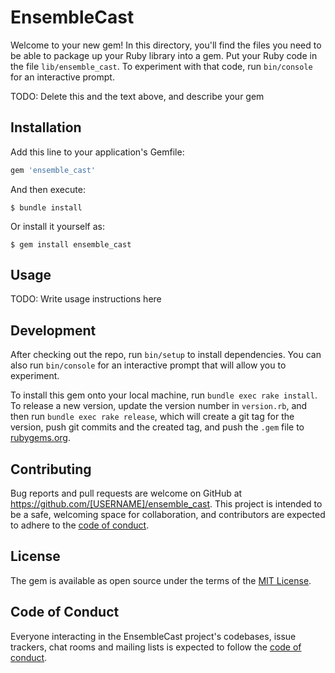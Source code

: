 # EnsembleCast

Welcome to your new gem! In this directory, you'll find the files you need to be able to package up your Ruby library into a gem. Put your Ruby code in the file `lib/ensemble_cast`. To experiment with that code, run `bin/console` for an interactive prompt.

TODO: Delete this and the text above, and describe your gem

## Installation

Add this line to your application's Gemfile:

```ruby
gem 'ensemble_cast'
```

And then execute:

    $ bundle install

Or install it yourself as:

    $ gem install ensemble_cast

## Usage

TODO: Write usage instructions here

## Development

After checking out the repo, run `bin/setup` to install dependencies. You can also run `bin/console` for an interactive prompt that will allow you to experiment.

To install this gem onto your local machine, run `bundle exec rake install`. To release a new version, update the version number in `version.rb`, and then run `bundle exec rake release`, which will create a git tag for the version, push git commits and the created tag, and push the `.gem` file to [rubygems.org](https://rubygems.org).

## Contributing

Bug reports and pull requests are welcome on GitHub at https://github.com/[USERNAME]/ensemble_cast. This project is intended to be a safe, welcoming space for collaboration, and contributors are expected to adhere to the [code of conduct](https://github.com/[USERNAME]/ensemble_cast/blob/main/CODE_OF_CONDUCT.md).

## License

The gem is available as open source under the terms of the [MIT License](https://opensource.org/licenses/MIT).

## Code of Conduct

Everyone interacting in the EnsembleCast project's codebases, issue trackers, chat rooms and mailing lists is expected to follow the [code of conduct](https://github.com/[USERNAME]/ensemble_cast/blob/main/CODE_OF_CONDUCT.md).
